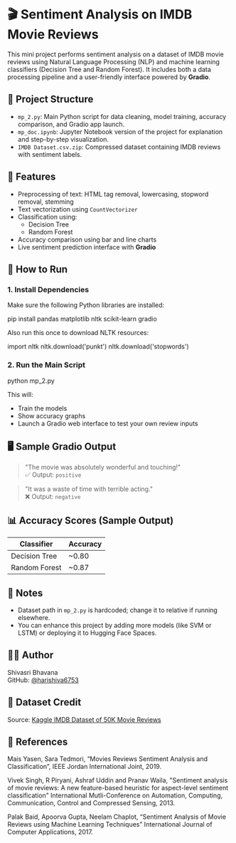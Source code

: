 # 🎬 Sentiment Analysis on IMDB Movie Reviews

This mini project performs sentiment analysis on a dataset of IMDB movie reviews using Natural Language Processing (NLP) and machine learning classifiers (Decision Tree and Random Forest). It includes both a data processing pipeline and a user-friendly interface powered by **Gradio**.

## 📁 Project Structure
- `mp_2.py`: Main Python script for data cleaning, model training, accuracy comparison, and Gradio app launch.
- `mp_doc.ipynb`: Jupyter Notebook version of the project for explanation and step-by-step visualization.
- `IMDB Dataset.csv.zip`: Compressed dataset containing IMDB reviews with sentiment labels.

## 🧠 Features
- Preprocessing of text: HTML tag removal, lowercasing, stopword removal, stemming
- Text vectorization using `CountVectorizer`
- Classification using:
  - Decision Tree
  - Random Forest
- Accuracy comparison using bar and line charts
- Live sentiment prediction interface with **Gradio**

## 🚀 How to Run

### 1. Install Dependencies
Make sure the following Python libraries are installed:

pip install pandas matplotlib nltk scikit-learn gradio

Also run this once to download NLTK resources:

import nltk
nltk.download('punkt')
nltk.download('stopwords')

### 2. Run the Main Script
python mp_2.py

This will:
- Train the models
- Show accuracy graphs
- Launch a Gradio web interface to test your own review inputs

## 🖥 Sample Gradio Output
> "The movie was absolutely wonderful and touching!"  
✅ Output: `positive`

> "It was a waste of time with terrible acting."  
❌ Output: `negative`

## 📊 Accuracy Scores (Sample Output)
| Classifier      | Accuracy |
|-----------------|----------|
| Decision Tree   | ~0.80    |
| Random Forest   | ~0.87    |

## 📌 Notes
- Dataset path in `mp_2.py` is hardcoded; change it to relative if running elsewhere.
- You can enhance this project by adding more models (like SVM or LSTM) or deploying it to Hugging Face Spaces.

## 👩‍💻 Author
Shivasri Bhavana  
GitHub: [@harishiva6753](https://github.com/harishiva6753)

## 📂 Dataset Credit
Source: [Kaggle IMDB Dataset of 50K Movie Reviews](https://www.kaggle.com/datasets/lakshmi25npathi/imdb-dataset-of-50k-movie-reviews)

## 📂 References
Mais Yasen, Sara Tedmori, “Movies Reviews Sentiment Analysis and Classification”, IEEE Jordan International Joint, 2019.

Vivek Singh, R Piryani, Ashraf Uddin and Pranav Waila, "Sentiment analysis of movie reviews: A new feature-based heuristic for aspect-level sentiment classification" International Mutli-Conference on Automation, Computing, Communication, Control and Compressed Sensing, 2013.

Palak Baid, Apoorva Gupta, Neelam Chaplot, “Sentiment Analysis of Movie Reviews using Machine Learning Techniques” International Journal of Computer Applications, 2017.


